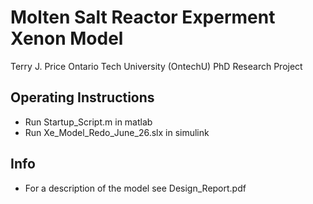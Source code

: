 # Molten Salt Reactor Experment Xenon Model

Terry J. Price
Ontario Tech University (OntechU)
PhD Research Project

## Operating Instructions
* Run Startup_Script.m in matlab
* Run  	Xe_Model_Redo_June_26.slx in simulink

## Info
* For a description of the model see Design_Report.pdf
